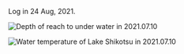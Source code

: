 Log in 24 Aug, 2021.  
  
<img src="https://github.com/siaflab/Deep_Water_Data_Logging_At_Lake_Shikotu/blob/main/DIY_Probe_for_Deep_Water/20210824/Depth(m)_20210824.png" alt="
Depth of reach to under water in 2021.07.10" title="Depth of reach to under water in 2021.07.10">  
  
<img src="https://github.com/siaflab/Deep_Water_Data_Logging_At_Lake_Shikotu/blob/main/DIY_Probe_for_Deep_Water/20210824/Temperature(deg C)_20210824.png" alt="
Water temperature of Lake Shikotsu in 2021.07.10" title="Water temperature of Lake Shikotsu in 2021.07.10">  
